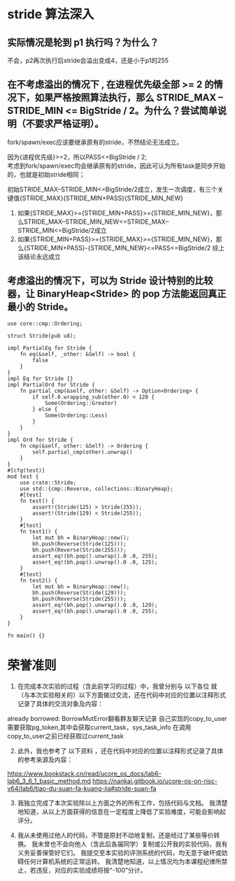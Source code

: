 # stride 算法深入
## 实际情况是轮到 p1 执行吗？为什么？
不会，p2再次执行后stride会溢出变成4，还是小于p1的255
## 在不考虑溢出的情况下 , 在进程优先级全部 >= 2 的情况下，如果严格按照算法执行，那么 STRIDE_MAX – STRIDE_MIN <= BigStride / 2。为什么？尝试简单说明（不要求严格证明）。
fork/spawn/exec应该要继承原有的stride，不然结论无法成立。

因为{进程优先级}>=2，所以PASS<=BigStride / 2;  
考虑到fork/spawn/exec均会继承原有的stride，因此可认为所有task是同步开始的，也就是初始stride相同；  

初始STRIDE_MAX–STRIDE_MIN<=BigStride/2成立，发生一次调度，有三个关键值{STRIDE_MAX}{STRIDE_MIN+PASS}{STRIDE_MIN_NEW}  
1. 如果{STRIDE_MAX}>={STRIDE_MIN+PASS}>={STRIDE_MIN_NEW}，那么STRIDE_MAX–STRIDE_MIN_NEW<=STRIDE_MAX–STRIDE_MIN<=BigStride/2成立
2. 如果{STRIDE_MIN+PASS}>={STRIDE_MAX}>={STRIDE_MIN_NEW}，那么{STRIDE_MIN+PASS}-{STRIDE_MIN_NEW}<=PASS<=BigStride/2
综上该结论永远成立
## 考虑溢出的情况下，可以为 Stride 设计特别的比较器，让 BinaryHeap\<Stride\> 的 pop 方法能返回真正最小的 Stride。
```
use core::cmp::Ordering;

struct Stride(pub u8);

impl PartialEq for Stride {
    fn eq(&self, _other: &Self) -> bool {
        false
    }
}
impl Eq for Stride {}
impl PartialOrd for Stride {
    fn partial_cmp(&self, other: &Self) -> Option<Ordering> {
        if self.0.wrapping_sub(other.0) < 128 {
            Some(Ordering::Greater)
        } else {
            Some(Ordering::Less)
        }
    }
}
impl Ord for Stride {
    fn cmp(&self, other: &Self) -> Ordering {
        self.partial_cmp(other).unwrap()
    }
}
#[cfg(test)]
mod test {
    use crate::Stride;
    use std::{cmp::Reverse, collections::BinaryHeap};
    #[test]
    fn test() {
        assert!(Stride(125) > Stride(255));
        assert!(Stride(129) < Stride(255));
    }
    #[test]
    fn test1() {
        let mut bh = BinaryHeap::new();
        bh.push(Reverse(Stride(125)));
        bh.push(Reverse(Stride(255)));
        assert_eq!(bh.pop().unwrap().0 .0, 255);
        assert_eq!(bh.pop().unwrap().0 .0, 125);
    }
    #[test]
    fn test2() {
        let mut bh = BinaryHeap::new();
        bh.push(Reverse(Stride(129)));
        bh.push(Reverse(Stride(255)));
        assert_eq!(bh.pop().unwrap().0 .0, 129);
        assert_eq!(bh.pop().unwrap().0 .0, 255);
    }
}

fn main() {}
```

# 荣誉准则
1. 在完成本次实验的过程（含此前学习的过程）中，我曾分别与 以下各位 就（与本次实验相关的）以下方面做过交流，还在代码中对应的位置以注释形式记录了具体的交流对象及内容：

already borrowed: BorrowMutError翻看群友聊天记录
自己实现的copy_to_user需要获取pg_token,其中会获取current_task，sys_task_info
在调用copy_to_user之前已经获取过current_task

2. 此外，我也参考了 以下资料 ，还在代码中对应的位置以注释形式记录了具体的参考来源及内容：

https://www.bookstack.cn/read/ucore_os_docs/lab6-lab6_3_6_1_basic_method.md
https://nankai.gitbook.io/ucore-os-on-risc-v64/lab6/tiao-du-suan-fa-kuang-jia#stride-suan-fa

3. 我独立完成了本次实验除以上方面之外的所有工作，包括代码与文档。 我清楚地知道，从以上方面获得的信息在一定程度上降低了实验难度，可能会影响起评分。

4. 我从未使用过他人的代码，不管是原封不动地复制，还是经过了某些等价转换。 我未曾也不会向他人（含此后各届同学）复制或公开我的实验代码，我有义务妥善保管好它们。 我提交至本实验的评测系统的代码，均无意于破坏或妨碍任何计算机系统的正常运转。 我清楚地知道，以上情况均为本课程纪律所禁止，若违反，对应的实验成绩将按“-100”分计。
